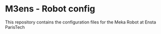 # M3ens - Robot config
This repository contains the configuration files for the Meka Robot at Ensta ParisTech
